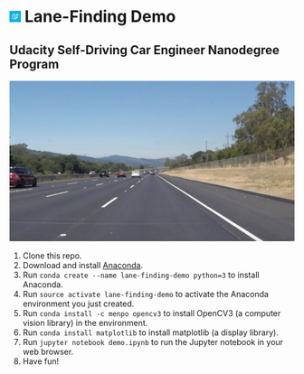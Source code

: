 # ![Udacity](udacity.png) Lane-Finding Demo
## Udacity Self-Driving Car Engineer Nanodegree Program
![Lane lines](road.jpg)

1. Clone this repo.
2. Download and install [Anaconda](https://www.continuum.io/downloads).
3. Run `conda create --name lane-finding-demo python=3` to install Anaconda.
4. Run `source activate lane-finding-demo` to activate the Anaconda environment you just created.
5. Run `conda install -c menpo opencv3` to install OpenCV3 (a computer vision library) in the environment.
6. Run `conda install matplotlib` to install matplotlib (a display library).
7. Run `jupyter notebook demo.ipynb` to run the Jupyter notebook in your web browser.
8. Have fun!
